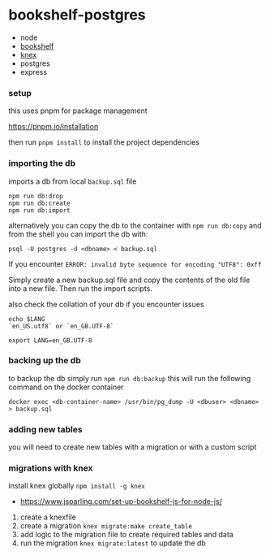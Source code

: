 # bookshelf-postgres

- node
- [bookshelf](https://bookshelfjs.org/)
- [knex](https://knexjs.org/guide/migrations.html)
- postgres
- express

### setup

this uses pnpm for package management

https://pnpm.io/installation

then run `pnpm install` to install the project dependencies

### importing the db

imports a db from local `backup.sql` file

```
npm run db:drop
npm run db:create
npm run db:import
```

alternatively you can copy the db to the container with `npm run db:copy` and from the shell you can import the db with:

```
psql -U postgres -d <dbname> < backup.sql
```

If you encounter
`ERROR: invalid byte sequence for encoding "UTF8": 0xff`

Simply create a new backup.sql file and copy the contents of the old file into a new file.
Then run the import scripts.

also check the collation of your db if you encounter issues

```
echo $LANG
`en_US.utf8` or `en_GB.UTF-8`

export LANG=en_GB.UTF-8
```

### backing up the db

to backup the db simply run `npm run db:backup` this will run the following command on the docker container

```
docker exec <db-container-name> /usr/bin/pg_dump -U <dbuser> <dbname> > backup.sql
```

### adding new tables

you will need to create new tables with a migration or with a custom script

### migrations with knex

install knex globally `npm install -g knex`

- https://www.jsparling.com/set-up-bookshelf-js-for-node-js/

1. create a knexfile
2. create a migration `knex migrate:make create_table`
3. add logic to the migration file to create required tables and data
4. run the migration `knex migrate:latest` to update the db
